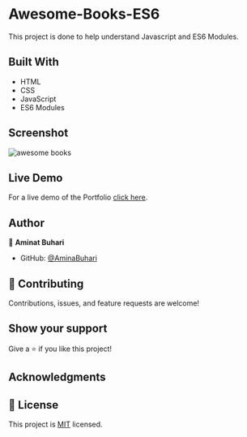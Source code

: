 # Awesome-Books-ES6

This project is done to help understand Javascript and ES6 Modules.

## Built With

- HTML
- CSS
- JavaScript
- ES6 Modules

## Screenshot

![awesome books](https://user-images.githubusercontent.com/66526480/161381578-3c51b46a-9ec4-4a72-aef0-8fbfae7a9d43.PNG)

## Live Demo

For a live demo of the Portfolio [click here]().

## Author

👤 **Aminat Buhari**

- GitHub: [@AminaBuhari](https://github.com/AminaBuhari)

## 🤝 Contributing

Contributions, issues, and feature requests are welcome!

## Show your support

Give a ⭐️ if you like this project!

## Acknowledgments

## 📝 License

This project is [MIT](./MIT.md) licensed.
